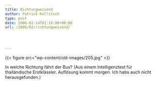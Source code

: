 ```yaml
---
title: Richtungweisend
author: Patrick Kollitsch
type: post
date: 2006-02-14T01:18:00+00:00
url: /2006/02/richtungweisend/




---
```

{{< figure src="wp-content/old-images/205.jpg" >}}

In welche Richtung fährt der Bus? (Aus einem Intelligenztest für thailändische Erstklässler. Auflösung kommt morgen. Ich habs auch nicht herausgefunden.)
